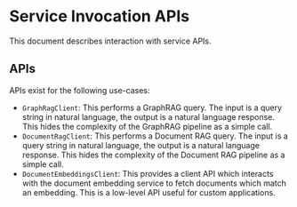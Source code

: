 
# Service Invocation APIs

This document describes interaction with service APIs.

## APIs

APIs exist for the following use-cases:

- `GraphRagClient`: This performs a GraphRAG query.  The input is a query
  string in natural language, the output is a natural language response.
  This hides the complexity of the GraphRAG pipeline as a simple
  call.
- `DocumentRagClient`: This performs a Document RAG query.  The input is a
  query string in natural language, the output is a natural language response.
  This hides the complexity of the Document RAG pipeline as a simple
  call.
- `DocumentEmbeddingsClient`: This provides a client API which
  interacts with the document embedding service to fetch documents which
  match an embedding.  This is a low-level API useful for custom
  applications.

